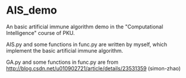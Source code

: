 # AIS_demo
An basic artificial immune algorithm demo in the "Computational Intelligence" course of PKU.

AIS.py and some functions in func.py are written by myself, which implement the basic artificial immune algorithm.

GA.py and some functions in func.py are from http://blog.csdn.net/u010902721/article/details/23531359 (simon-zhao)
